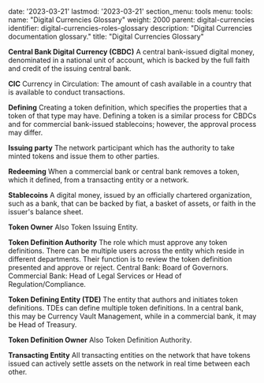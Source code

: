  
date: '2023-03-21'
lastmod: '2023-03-21'
section_menu: tools
menu:
  tools:
    name: "Digital Currencies Glossary"
    weight: 2000
    parent: digital-currencies
    identifier: digital-currencies-roles-glossary
    description: "Digital Currencies documentation glossary."
title: "Digital Currencies Glossary"
 

**Central Bank Digital Currency (CBDC)** A central bank-issued digital money, denominated in a national unit of account, which is backed by the full faith and credit of the issuing central bank.

**CIC** Currency in Circulation: The amount of cash available in a country that is available to conduct transactions.

**Defining** Creating a token definition, which specifies the properties that a token of that type may have. Defining a token is a similar process for CBDCs and for commercial bank-issued stablecoins; however, the approval process may differ.

**Issuing party** The network participant which has the authority to take minted tokens and issue them to other parties.

**Redeeming** When a commercial bank or central bank removes a token, which it defined, from a transacting entity or a network.

**Stablecoins** A digital money, issued by an officially chartered organization, such as a bank, that can be backed by fiat, a basket of assets, or faith in the issuer's balance sheet.

**Token Owner** Also Token Issuing Entity.

**Token Definition Authority** The role which must approve any token definitions. There can be multiple users across the entity which reside in different departments. Their function is to review the token definition presented and approve or reject. Central Bank: Board of Governors. Commercial Bank: Head of Legal Services or Head of Regulation/Compliance.

**Token Defining Entity (TDE)** The entity that authors and initiates token definitions. TDEs can define multiple token definitions. In a central bank, this may be Currency Vault Management, while in a commercial bank, it may be Head of Treasury.

**Token Definition Owner** Also Token Definition Authority. 

**Transacting Entity** All transacting entities on the network that have tokens issued can actively settle assets on the network in real time between each other.

 